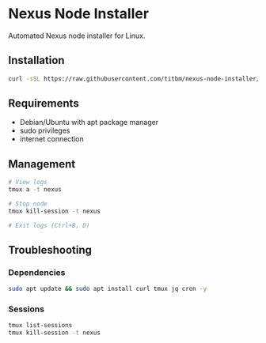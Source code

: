 # Nexus Node Installer

Automated Nexus node installer for Linux.

## Installation

```bash
curl -sSL https://raw.githubusercontent.com/titbm/nexus-node-installer/main/nexus-install.sh | bash
```

## Requirements

- Debian/Ubuntu with apt package manager
- sudo privileges
- internet connection

## Management

```bash
# View logs
tmux a -t nexus

# Stop node
tmux kill-session -t nexus

# Exit logs (Ctrl+B, D)
```

## Troubleshooting

### Dependencies
```bash
sudo apt update && sudo apt install curl tmux jq cron -y
```

### Sessions
```bash
tmux list-sessions
tmux kill-session -t nexus
```
